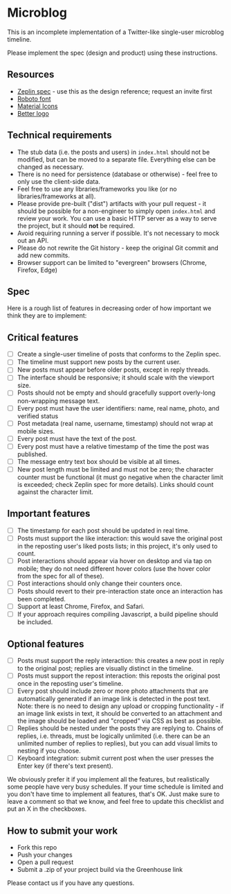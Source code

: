 # Microblog

This is an incomplete implementation of a Twitter-like single-user microblog timeline.

Please implement the spec (design and product) using these instructions.

## Resources

* [Zeplin spec](https://zpl.io/Tycej) - use this as the design reference; request an invite first
* [Roboto font](https://fonts.google.com/specimen/Roboto)
* [Material Icons](http://google.github.io/material-design-icons/)
* [Better logo](better-icon.svg)

## Technical requirements

* The stub data (i.e. the posts and users) in `index.html` should not be modified, but can be moved to a separate file. Everything else can be changed as necessary.
* There is no need for persistence (database or otherwise) - feel free to only use the client-side data.
* Feel free to use any libraries/frameworks you like (or no libraries/frameworks at all).
* Please provide pre-built ("dist") artifacts with your pull request - it should be possible for a non-engineer to simply open `index.html` and review your work. You can use a basic HTTP server as a way to serve the project, but it should **not** be required.
* Avoid requiring running a server if possible. It's not necessary to mock out an API.
* Please do not rewrite the Git history - keep the original Git commit and add new commits.
* Browser support can be limited to "evergreen" browsers (Chrome, Firefox, Edge)

## Spec

Here is a rough list of features in decreasing order of how important we think they are to implement:

## Critical features

* [ ] Create a single-user timeline of posts that conforms to the Zeplin spec.
* [ ] The timeline must support new posts by the current user.
* [ ] New posts must appear before older posts, except in reply threads.
* [ ] The interface should be responsive; it should scale with the viewport size.
* [ ] Posts should not be empty and should gracefully support overly-long non-wrapping message text.
* [ ] Every post must have the user identifiers: name, real name, photo, and verified status
* [ ] Post metadata (real name, username, timestamp) should not wrap at mobile sizes.
* [ ] Every post must have the text of the post.
* [ ] Every post must have a relative timestamp of the time the post was published.
* [ ] The message entry text box should be visible at all times.
* [ ] New post length must be limited and must not be zero; the character counter must be functional (it must go negative when the character limit is exceeded; check Zeplin spec for more details). Links should count against the character limit.

## Important features

* [ ] The timestamp for each post should be updated in real time.
* [ ] Posts must support the like interaction: this would save the original post in the reposting user's liked posts lists; in this project, it's only used to count.
* [ ] Post interactions should appear via hover on desktop and via tap on mobile; they do not need different hover colors (use the hover color from the spec for all of these).
* [ ] Post interactions should only change their counters once.
* [ ] Posts should revert to their pre-interaction state once an interaction has been completed.
* [ ] Support at least Chrome, Firefox, and Safari.
* [ ] If your approach requires compiling Javascript, a build pipeline should be included.

## Optional features

* [ ] Posts must support the reply interaction: this creates a new post in reply to the original post; replies are visually distinct in the timeline.
* [ ] Posts must support the repost interaction: this reposts the original post once in the reposting user's timeline.
* [ ] Every post should include zero or more photo attachments that are automatically generated if an image link is detected in the post text. Note: there is no need to design any upload or cropping functionality - if an image link exists in text, it should be converted to an attachment and the image should be loaded and "cropped" via CSS as best as possible.
* [ ] Replies should be nested under the posts they are replying to. Chains of replies, i.e. threads, must be logically unlimited (i.e. there can be an unlimited number of replies to replies), but you can add visual limits to nesting if you choose.
* [ ] Keyboard integration: submit current post when the user presses the Enter key (if there's text present).

We obviously prefer it if you implement all the features, but realistically some people have very busy schedules. If your time schedule is limited and you don't have time to implement all features, that's OK. Just make sure to leave a comment so that we know, and feel free to update this checklist and put an X in the checkboxes.

## How to submit your work

* Fork this repo
* Push your changes
* Open a pull request
* Submit a .zip of your project build via the Greenhouse link

Please contact us if you have any questions.
